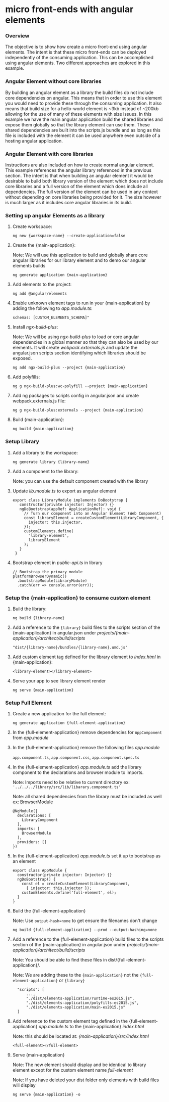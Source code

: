 # micro front-ends with angular elements

### Overview

The objective is to show how create a micro front-end using angular elements. The intent is that these micro front-ends 
can be deployed independently of the consuming application. This can be accomplished using angular elements. Two different
approaches are explored in this example.

### Angular Element without core libraries

By building an angular element as a library the build files do not include core dependencies on angular. This means that
in order to use this element you would need to provide these through the consuming application. It also means that build
size for a hello-world element is ~3kb instead of ~200kb allowing for the use of many of these elements with size issues.
In this example we have the main angular application build the shared libraries and expose them globally so that the 
library element can use them. These shared dependencies are built into the scripts.js bundle and as long as this file
is included with the element it can be used anywhere even outside of a hosting angular application.
  
### Angular Element with core libraries

Instructions are also included on how to create normal angular element. This example references the angular library
referenced in the previous section. The intent is that when building an angular element it would be desirable to build
both library version of the element which does not include core libraries and a full version of the element which does
include all dependencies. The full version of the element can be used in any context without depending on core libraries
being provided for it. The size however is much larger as it includes core angular libraries in its build. 

### Setting up angular Elements as a library

 1. Create workspace: 
 
    `ng new {workspace-name} --create-application=false`

 2. Create the {main-application}:
 
    Note: We will use this application to build and globally share core angular libraries for our library element and to demo our angular elements builds  
 
    `ng generate application {main-application}`
 
 3. Add elements to the project:  
 
    `ng add @angular/elements`
 
 4. Enable unknown element tags to run in your {main-application} by adding the following to _app.module.ts_: 
 
    `schemas: [CUSTOM_ELEMENTS_SCHEMA]"`
 
 5. Install _ngx-build-plus_: 
    
    Note: We will be using _ngx-build-plus_ to load or core angular dependencies in a global manner so that they can also be used by our elements. It will create _webpack.externals.js_ and update the angular.json scripts section identifying which libraries should be exposed.
 
    `ng add ngx-build-plus --project {main-application}`
 
 6. Add polyfills: 
 
    `ng g ngx-build-plus:wc-polyfill --project {main-application}`   
 
 7. Add ng packages to scripts config in angular.json and create webpack.externals.js file: 
 
    `ng g ngx-build-plus:externals --project {main-application}`
 
 8. Build {main-application}: 
 
    `ng build {main-application}`

### Setup Library

 1. Add a library to the workspace: 
    
    `ng generate library {library-name}`
    
 2. Add a component to the library: 
 
    Note: you can use the default component created with the library
    
 3. Update _lib.module.ts_ to export as angular element
 
        export class LibraryModule implements DoBootstrap {
           constructor(private injector: Injector) {}
           ngDoBootstrap(appRef: ApplicationRef): void {
             // Turn our component into an Angular Element (Web Component)
             const libraryElement = createCustomElement(LibraryComponent, {
               injector: this.injector,
             });
             customElements.define(
               'library-element',
               libraryElement
             );
           }
         }

 4. Bootstrap element in _public-api.ts_ in library
 
        // Bootstrap the primary module
        platformBrowserDynamic()
          .bootstrapModule(LibraryModule)
          .catch(err => console.error(err));

### Setup the {main-application} to consume custom element
 
 1. Build the library: 
 
    `ng build {library-name}`
 
 2. Add a reference to the `{library}` build files to the scripts section of the {main-application} in angular.json under _projects/{main-application}/architect/build/scripts_ 
 
    `"dist/{library-name}/bundles/{library-name}.umd.js"`
 
 3. Add custom element tag defined for the library element to _index.html_ in {main-application}: 
 
    `<library-element></library-element>`
    
 4. Serve your app to see library element render
 
    `ng serve {main-application}`
	
### Setup Full Element
 
 1. Create a new application for the full element: 
 
    `ng generate application {full-element-application}`
    
 2. In the {full-element-application} remove dependencies for `AppComponent` from _app.module_
 
 2. In the {full-element-application} remove the following files _app.module_
    
    `app.component.ts`, `app.component.css`, `app.component.spec.ts`
 
 3. In the {full-element-application} _app.module.ts_ add the library component to the declarations and browser module to imports. 
    
    Note: Imports need to be relative to current directory ex: `'../../../library/src/lib/libarary.component.ts'`
    
    Note: all shared dependencies from the library must be included as well ex: BrowserModule
    
        @NgModule({
          declarations: [
            LibraryComponent
          ],
          imports: [
            BrowserModule
          ],
          providers: []
        })
     
 4. In the {full-element-application} _app.module.ts_ set it up to bootstrap as an element
        
        export class AppModule {
          constructor(private injector: Injector) {}
          ngDoBootstrap() {
            const el = createCustomElement(LibraryComponent,
              { injector: this.injector });
            customElements.define('full-element', el);
          }
        }
        
 5. Build the {full-element-application}
  
    Note: Use `output-hash=none` to get ensure the filenames don't change
     
    `ng build {full-element-application} --prod --output-hashing=none`
 
 6. Add a reference to the {full-element-application} build files to the scripts section of the {main-application} in angular.json under _projects/{main-application}/architect/build/scripts_
 
    Note: You should be able to find these files in dist/{full-element-application}/.
    
    Note: We are adding these to the `{main-application}` not the `{full-element-application}` or `{library}`
        
          "scripts": [
              ...,
              "./dist/elements-application/runtime-es2015.js",
              "./dist/elements-application/polyfills-es2015.js",
              "./dist/elements-application/main-es2015.js"
          ]
  
 7. Add reference to the custom element tag defined in the {full-element-application} _app.module.ts_ to the {main-application} _index.html_ 
 
    Note: this should be located at: _{main-application}/src/index.html_ 
 
     `<full-element></full-element>`
     
 9. Serve {main-application}
 
    Note: The new element should display and be identical to library element except for the custom element name _full-element_
    
    Note: If you have deleted your dist folder only elements with build files will display
    
    `ng serve {main-application} -o`


